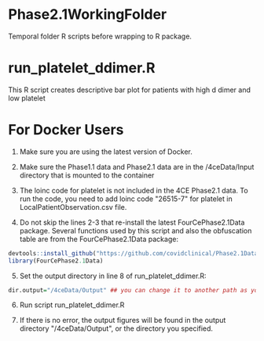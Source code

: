 # Phase2.1WorkingFolder
Temporal folder R scripts before wrapping to R package.

# run_platelet_ddimer.R
This R script creates descriptive bar plot for patients with high d dimer and low platelet

# For Docker Users

1. Make sure you are using the latest version of Docker. 

2. Make sure the Phase1.1 data and Phase2.1 data are in the /4ceData/Input directory that is mounted to the container

3. The loinc code for platelet is not included in the 4CE Phase2.1 data. To run the code, you need to add loinc code "26515-7" for platelet in LocalPatientObservation.csv file. 

4. Do not skip the lines 2-3 that re-install the latest FourCePhase2.1Data package. Several functions used by this script and also the obfuscation table are from the FourCePhase2.1Data package:
``` R
devtools::install_github("https://github.com/covidclinical/Phase2.1DataRPackage", subdir="FourCePhase2.1Data", upgrade=FALSE)
library(FourCePhase2.1Data)
```

5. Set the output directory in line 8 of run_platelet_ddimer.R:

``` R
dir.output="/4ceData/Output" ## you can change it to another path as your output directory
```

6. Run script run_platelet_ddimer.R

7. If there is no error, the output figures will be found in the output directory "/4ceData/Output", or the directory you specified.

